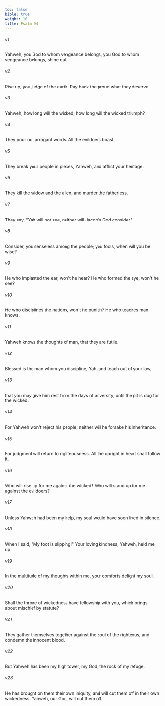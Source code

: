 ```yaml
---
toc: false
bible: true
weight: 10
title: Psalm 94
---
```




###### v1 
Yahweh, you God to whom vengeance belongs, you God to whom vengeance belongs, shine out. 

###### v2 
Rise up, you judge of the earth. Pay back the proud what they deserve. 

###### v3 
Yahweh, how long will the wicked, how long will the wicked triumph? 

###### v4 
They pour out arrogant words. All the evildoers boast. 

###### v5 
They break your people in pieces, Yahweh, and afflict your heritage. 

###### v6 
They kill the widow and the alien, and murder the fatherless. 

###### v7 
They say, "Yah will not see, neither will Jacob's God consider." 

###### v8 
Consider, you senseless among the people; you fools, when will you be wise? 

###### v9 
He who implanted the ear, won't he hear? He who formed the eye, won't he see? 

###### v10 
He who disciplines the nations, won't he punish? He who teaches man knows. 

###### v11 
Yahweh knows the thoughts of man, that they are futile. 

###### v12 
Blessed is the man whom you discipline, Yah, and teach out of your law, 

###### v13 
that you may give him rest from the days of adversity, until the pit is dug for the wicked. 

###### v14 
For Yahweh won't reject his people, neither will he forsake his inheritance. 

###### v15 
For judgment will return to righteousness. All the upright in heart shall follow it. 

###### v16 
Who will rise up for me against the wicked? Who will stand up for me against the evildoers? 

###### v17 
Unless Yahweh had been my help, my soul would have soon lived in silence. 

###### v18 
When I said, "My foot is slipping!" Your loving kindness, Yahweh, held me up. 

###### v19 
In the multitude of my thoughts within me, your comforts delight my soul. 

###### v20 
Shall the throne of wickedness have fellowship with you, which brings about mischief by statute? 

###### v21 
They gather themselves together against the soul of the righteous, and condemn the innocent blood. 

###### v22 
But Yahweh has been my high tower, my God, the rock of my refuge. 

###### v23 
He has brought on them their own iniquity, and will cut them off in their own wickedness. Yahweh, our God, will cut them off.
